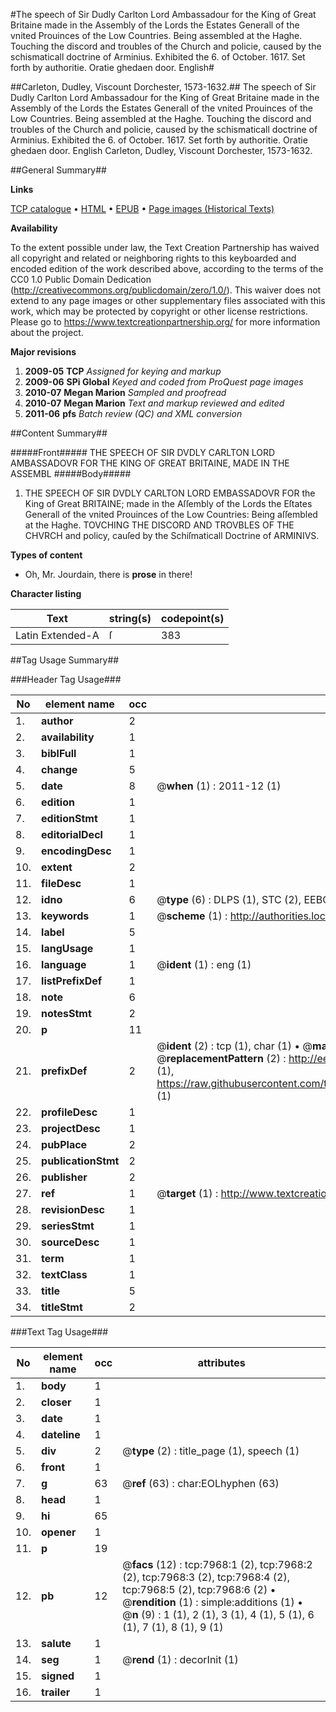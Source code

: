 #The speech of Sir Dudly Carlton Lord Ambassadour for the King of Great Britaine made in the Assembly of the Lords the Estates Generall of the vnited Prouinces of the Low Countries. Being assembled at the Haghe. Touching the discord and troubles of the Church and policie, caused by the schismaticall doctrine of Arminius. Exhibited the 6. of October. 1617. Set forth by authoritie. Oratie ghedaen door. English#

##Carleton, Dudley, Viscount Dorchester, 1573-1632.##
The speech of Sir Dudly Carlton Lord Ambassadour for the King of Great Britaine made in the Assembly of the Lords the Estates Generall of the vnited Prouinces of the Low Countries. Being assembled at the Haghe. Touching the discord and troubles of the Church and policie, caused by the schismaticall doctrine of Arminius. Exhibited the 6. of October. 1617. Set forth by authoritie.
Oratie ghedaen door. English
Carleton, Dudley, Viscount Dorchester, 1573-1632.

##General Summary##

**Links**

[TCP catalogue](http://www.ota.ox.ac.uk/tcp/)  • 
[HTML](http://tei.it.ox.ac.uk/tcp/Texts-HTML/free/A17/A17969.html)  • 
[EPUB](http://tei.it.ox.ac.uk/tcp/Texts-EPUB/free/A17/A17969.epub) • 
[Page images (Historical Texts)](https://historicaltexts.jisc.ac.uk/eebo-99843252e)

**Availability**

To the extent possible under law, the Text Creation Partnership has waived all copyright and related or neighboring rights to this keyboarded and encoded edition of the work described above, according to the terms of the CC0 1.0 Public Domain Dedication (http://creativecommons.org/publicdomain/zero/1.0/). This waiver does not extend to any page images or other supplementary files associated with this work, which may be protected by copyright or other license restrictions. Please go to https://www.textcreationpartnership.org/ for more information about the project.

**Major revisions**

1. __2009-05__ __TCP__ *Assigned for keying and markup*
1. __2009-06__ __SPi Global__ *Keyed and coded from ProQuest page images*
1. __2010-07__ __Megan Marion__ *Sampled and proofread*
1. __2010-07__ __Megan Marion__ *Text and markup reviewed and edited*
1. __2011-06__ __pfs__ *Batch review (QC) and XML conversion*

##Content Summary##

#####Front#####
THE SPEECH OF SIR DVDLY CARLTON LORD AMBASSADOVR FOR THE KING OF GREAT BRITAINE, MADE IN THE ASSEMBL
#####Body#####

1. THE SPEECH OF SIR DVDLY CARLTON LORD EMBASSADOVR FOR the King of Great BRITAINE; made in the Aſſembly of the Lords the Eſtates Generall of the vnited Prouinces of the Low Countries: Being aſſembled at the Haghe. TOVCHING THE DISCORD AND TROVBLES OF THE CHVRCH and policy, cauſed by the Schiſmaticall Doctrine of ARMINIVS.

**Types of content**

  * Oh, Mr. Jourdain, there is **prose** in there!

**Character listing**


|Text|string(s)|codepoint(s)|
|---|---|---|
|Latin Extended-A|ſ|383|

##Tag Usage Summary##

###Header Tag Usage###

|No|element name|occ|attributes|
|---|---|---|---|
|1.|__author__|2||
|2.|__availability__|1||
|3.|__biblFull__|1||
|4.|__change__|5||
|5.|__date__|8| @__when__ (1) : 2011-12 (1)|
|6.|__edition__|1||
|7.|__editionStmt__|1||
|8.|__editorialDecl__|1||
|9.|__encodingDesc__|1||
|10.|__extent__|2||
|11.|__fileDesc__|1||
|12.|__idno__|6| @__type__ (6) : DLPS (1), STC (2), EEBO-CITATION (1), PROQUEST (1), VID (1)|
|13.|__keywords__|1| @__scheme__ (1) : http://authorities.loc.gov/ (1)|
|14.|__label__|5||
|15.|__langUsage__|1||
|16.|__language__|1| @__ident__ (1) : eng (1)|
|17.|__listPrefixDef__|1||
|18.|__note__|6||
|19.|__notesStmt__|2||
|20.|__p__|11||
|21.|__prefixDef__|2| @__ident__ (2) : tcp (1), char (1)  •  @__matchPattern__ (2) : ([0-9\-]+):([0-9IVX]+) (1), (.+) (1)  •  @__replacementPattern__ (2) : http://eebo.chadwyck.com/downloadtiff?vid=$1&page=$2 (1), https://raw.githubusercontent.com/textcreationpartnership/Texts/master/tcpchars.xml#$1 (1)|
|22.|__profileDesc__|1||
|23.|__projectDesc__|1||
|24.|__pubPlace__|2||
|25.|__publicationStmt__|2||
|26.|__publisher__|2||
|27.|__ref__|1| @__target__ (1) : http://www.textcreationpartnership.org/docs/. (1)|
|28.|__revisionDesc__|1||
|29.|__seriesStmt__|1||
|30.|__sourceDesc__|1||
|31.|__term__|1||
|32.|__textClass__|1||
|33.|__title__|5||
|34.|__titleStmt__|2||


###Text Tag Usage###

|No|element name|occ|attributes|
|---|---|---|---|
|1.|__body__|1||
|2.|__closer__|1||
|3.|__date__|1||
|4.|__dateline__|1||
|5.|__div__|2| @__type__ (2) : title_page (1), speech (1)|
|6.|__front__|1||
|7.|__g__|63| @__ref__ (63) : char:EOLhyphen (63)|
|8.|__head__|1||
|9.|__hi__|65||
|10.|__opener__|1||
|11.|__p__|19||
|12.|__pb__|12| @__facs__ (12) : tcp:7968:1 (2), tcp:7968:2 (2), tcp:7968:3 (2), tcp:7968:4 (2), tcp:7968:5 (2), tcp:7968:6 (2)  •  @__rendition__ (1) : simple:additions (1)  •  @__n__ (9) : 1 (1), 2 (1), 3 (1), 4 (1), 5 (1), 6 (1), 7 (1), 8 (1), 9 (1)|
|13.|__salute__|1||
|14.|__seg__|1| @__rend__ (1) : decorInit (1)|
|15.|__signed__|1||
|16.|__trailer__|1||
